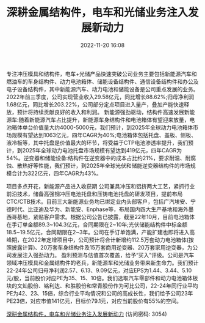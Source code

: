 ﻿---
title: 深耕金属结构件，电车和光储业务注入发展新动力
date: 2022-11-20 16:08
tags:
- 祥鑫科技
updated: 
---

专注冲压模具和结构件，电车+光储产品快速突破公司业务主要包括新能源汽车和燃油车的车身结构件、动力电池箱体、储能设备结构件、通信设备结构件和办公及电子设备结构件，其中新能源汽车、动力电池和储能设备是公司重点发展的业务。2022年前三季度，公司实现营业收入29.58亿元，同比增长88.62%;归母净利润1.68亿元，同比增长203.22%，公司部分定点项目进入量产，叠加产能快速释放，预计将持续贡献良好的收入和利润。
新能源强劲驱动，结构件高速发展新能源车:随着新能源汽车占比提升，新能源车身结构件和电池箱体有望迎来放量，电池箱体单台价值量大约4000-5000元，我们预计，到2025年全球动力电池箱体市场规模有望达到1063亿元，四年CAGR为40%;电池箱体包括托盘、盖板、侧板、液冷板等，其中托盘是价值最大的环节，将受益于CTP电池渗透率提升，我们预计，到2025年全球动力电池托盘市场规模有望达到419亿元，四年CAGR为54%。逆变器和储能设备:结构件在逆变器中的成本占比约21%，要求耐温、耐腐蚀、散热好等性能，我们预计，到2025年全球光伏和储能逆变器结构件的市场规模合计为322亿元，四年CAGR为43%。
<!-- more -->
项目多点开花，新能源产品进入收获期
公司兼具冲压和铝挤两大工艺，紧抓行业前沿技术，储备高强钢冲压电池托盘和压铸电池托盘的研发项目，提前布局CTC/CTB技术。目前三大新能源业务均已绑定业内头部客户，包括广汽埃安、宁德时代、比亚迪及华为、新能安、Enphase等，布局国内四大生产基地和海外墨西哥基地，紧贴客户需求。根据公司公告已披露，截至22年10月，目前电池箱体在手订单金额89.3~104.3亿元，合同期限在2~10年;光伏储能结构件中标金额18.5~19.5亿元，合同期限在2~3年。公司在手订单饱满，产能扩建也即将进入高峰期，在2022年定增项目中，公司预计将合计新增约112.5万套动力电池箱体(按照披露计算)、20万套车身结构件及15万套商用逆变器、20万套家用逆变器，为公司发展注入强劲动力。
盈利预测与估值首次覆盖，给予“买入”评级。公司是汽车领域冲压模具和金属结构件的老兵，新能源车和光储业务带来新生命力。我们预计22-24年公司归母净利润2.57、6.13、9.09亿元，对应EPS为1.44、3.44、5.10元/股，当前股价对应PE为35、15、10倍。我们选取汽车零部件和动力电池箱体板块的文灿股份、铭利达、和胜股份和常青股份作为可比公司，22-24年同行业平均PE为42、23、15倍，综合行业平均情况和公司的高成长性，我们给予公司23年PE23倍，对应市值141亿元，目标价79.1元，对应当前股价有55%的空间。

[深耕金属结构件，电车和光储业务注入发展新动力](https://url12.ctfile.com/f/3948612-728190900-0facc9?p=3054)
(访问密码: 3054)
